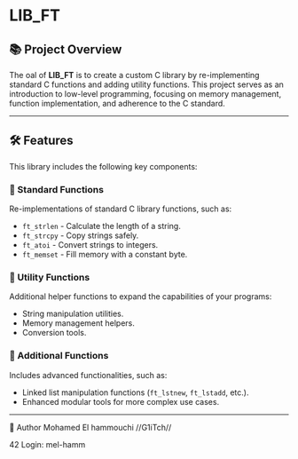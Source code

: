 # LIB_FT

## 📚 Project Overview

The oal of **LIB_FT** is to create a custom C library by re-implementing standard C functions and adding utility functions.
This project serves as an introduction to low-level programming, focusing on memory management, function implementation, and adherence to the C standard.

---

## 🛠️ Features

This library includes the following key components:

### 🔹 Standard Functions
Re-implementations of standard C library functions, such as:
- `ft_strlen` - Calculate the length of a string.
- `ft_strcpy` - Copy strings safely.
- `ft_atoi` - Convert strings to integers.
- `ft_memset` - Fill memory with a constant byte.

### 🔹 Utility Functions
Additional helper functions to expand the capabilities of your programs:
- String manipulation utilities.
- Memory management helpers.
- Conversion tools.

### 🔹 Additional Functions
Includes advanced functionalities, such as:
- Linked list manipulation functions (`ft_lstnew`, `ft_lstadd`, etc.).
- Enhanced modular tools for more complex use cases.

----

👤 Author
Mohamed El hammouchi //G1iTch//

42 Login: mel-hamm
